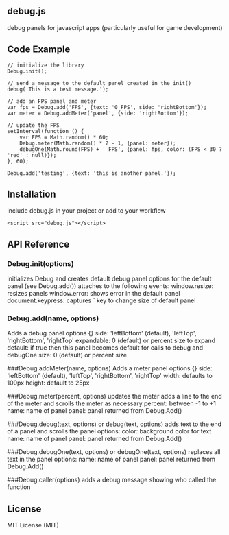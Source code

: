 ## debug.js
debug panels for javascript apps (particularly useful for game development)

## Code Example

    // initialize the library
    Debug.init();

    // send a message to the default panel created in the init()
    debug('This is a test message.');

    // add an FPS panel and meter
    var fps = Debug.add('FPS', {text: '0 FPS', side: 'rightBottom'});
    var meter = Debug.addMeter('panel', {side: 'rightBottom'});

    // update the FPS
    setInterval(function () {
        var FPS = Math.random() * 60;
        Debug.meter(Math.random() * 2 - 1, {panel: meter});
        debugOne(Math.round(FPS) + ' FPS', {panel: fps, color: (FPS < 30 ? 'red' : null)});
    }, 60);

    Debug.add('testing', {text: 'this is another panel.'});

## Installation
include debug.js in your project or add to your workflow

    <script src="debug.js"></script>

## API Reference

### Debug.init(options)
initializes Debug and creates default debug panel
options for the default panel (see Debug.add())
attaches to the following events:
     window.resize: resizes panels
     window.error: shows error in the default panel
     document.keypress: captures ` key to change size of default panel

### Debug.add(name, options)
Adds a debug panel
options {}
 side: 'leftBottom' (default), 'leftTop', 'rightBottom', 'rightTop'
 expandable: 0 (default) or percent size to expand
 default: if true then this panel becomes default for calls to debug and debugOne
 size: 0 (default) or percent size

###Debug.addMeter(name, options)
Adds a meter panel
options {}
 side: 'leftBottom' (default), 'leftTop', 'rightBottom', 'rightTop'
 width: defaults to 100px
 height: default to 25px

###Debug.meter(percent, options)
updates the meter
adds a line to the end of the meter and scrolls the meter as necessary
     percent: between -1 to +1
     name: name of panel
     panel: panel returned from Debug.Add()

###Debug.debug(text, options) or debug(text, options)
adds text to the end of a panel and scrolls the panel
options:
     color: background color for text
     name: name of panel
     panel: panel returned from Debug.Add()

###Debug.debugOne(text, options) or debugOne(text, options)
replaces all text in the panel
options:
     name: name of panel
     panel: panel returned from Debug.Add()

###Debug.caller(options)
adds a debug message showing who called the function

## License
MIT License (MIT)